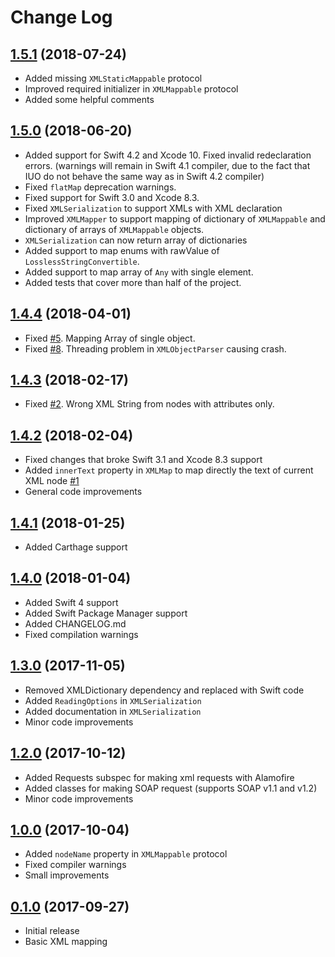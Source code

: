# Change Log

## [1.5.1](https://github.com/gcharita/XMLMapper/releases/tag/1.5.1) (2018-07-24)

- Added missing `XMLStaticMappable` protocol
- Improved required initializer in `XMLMappable` protocol
- Added some helpful comments

## [1.5.0](https://github.com/gcharita/XMLMapper/releases/tag/1.5.0) (2018-06-20)

- Added support for Swift 4.2 and Xcode 10. Fixed invalid redeclaration errors. (warnings will remain in Swift 4.1 compiler, due to the fact that IUO do not behave the same way as in Swift 4.2 compiler)
- Fixed `flatMap` deprecation warnings.
- Fixed support for Swift 3.0 and Xcode 8.3.
- Fixed `XMLSerialization` to support XMLs with XML declaration
- Improved `XMLMapper` to support mapping of dictionary of `XMLMappable` and dictionary of arrays of `XMLMappable` objects.
- `XMLSerialization` can now return array of dictionaries
- Added support to map enums with rawValue of `LosslessStringConvertible`.
- Added support to map array of `Any` with single element.
- Added tests that cover more than half of the project.

## [1.4.4](https://github.com/gcharita/XMLMapper/releases/tag/1.4.4) (2018-04-01)

- Fixed [#5](https://github.com/gcharita/XMLMapper/issues/5). Mapping Array of single object.
- Fixed [#8](https://github.com/gcharita/XMLMapper/issues/8). Threading problem in `XMLObjectParser` causing crash.

## [1.4.3](https://github.com/gcharita/XMLMapper/releases/tag/1.4.3) (2018-02-17)

- Fixed [#2](https://github.com/gcharita/XMLMapper/issues/2). Wrong XML String from nodes with attributes only.

## [1.4.2](https://github.com/gcharita/XMLMapper/releases/tag/1.4.2) (2018-02-04)

- Fixed changes that broke Swift 3.1 and Xcode 8.3 support
- Added `innerText` property in `XMLMap` to map directly the text of current XML node [#1](https://github.com/gcharita/XMLMapper/issues/1)
- General code improvements

## [1.4.1](https://github.com/gcharita/XMLMapper/releases/tag/1.4.1) (2018-01-25)

- Added Carthage support

## [1.4.0](https://github.com/gcharita/XMLMapper/releases/tag/1.4.0) (2018-01-04)

- Added Swift 4 support
- Added Swift Package Manager support
- Added CHANGELOG.md
- Fixed compilation warnings

## [1.3.0](https://github.com/gcharita/XMLMapper/releases/tag/1.3.0) (2017-11-05)

- Removed XMLDictionary dependency and replaced with Swift code
- Added `ReadingOptions` in `XMLSerialization`
- Added documentation in `XMLSerialization`
- Minor code improvements

## [1.2.0](https://github.com/gcharita/XMLMapper/releases/tag/1.2.0) (2017-10-12)

- Added Requests subspec for making xml requests with Alamofire
- Added classes for making SOAP request (supports SOAP v1.1 and v1.2)
- Minor code improvements

## [1.0.0](https://github.com/gcharita/XMLMapper/releases/tag/1.0.0) (2017-10-04)

- Added `nodeName` property in `XMLMappable` protocol
- Fixed compiler warnings
- Small improvements

## [0.1.0](https://github.com/gcharita/XMLMapper/releases/tag/0.1.0) (2017-09-27)

- Initial release
- Basic XML mapping